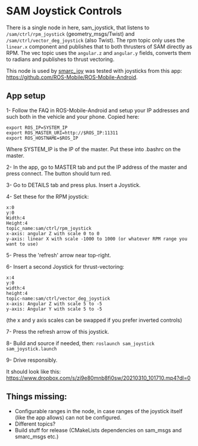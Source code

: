 # SAM Joystick Controls
There is a single node in here, sam_joystick, that listens to `/sam/ctrl/rpm_joystick` (geometry_msgs/Twist) and `/sam/ctrl/vector_deg_joystick` (also Twist). 
The rpm topic only uses the `linear.x` component and publishes that to both thrusters of SAM directly as RPM.
The vec topic uses the `angular.z` and `angular.y` fields, converts them to radians and publishes to thrust vectoring. 

This node is used by [smarc_joy](https://github.com/matthew-william-lock/smarc_joy) was tested with joysticks from this app: https://github.com/ROS-Mobile/ROS-Mobile-Android.

## App setup
1- Follow the FAQ in ROS-Mobile-Android and setup your IP addresses and such both in the vehicle and your phone.
Copied here:
```
export ROS_IP=SYSTEM_IP
export ROS_MASTER_URI=http://$ROS_IP:11311
export ROS_HOSTNAME=$ROS_IP
```
Where SYSTEM_IP is the IP of the master. Put these into .bashrc on the master.

2- In the app, go to MASTER tab and put the IP address of the master and press connect. The button should turn red.

3- Go to DETAILS tab and press plus. Insert a Joystick.

4- Set these for the RPM joystick: 
```
x:0
y:0
Width:4
Height:4
topic_name:sam/ctrl/rpm_joystick
x-axis: angular Z with scale 0 to 0
y-axis: linear X with scale -1000 to 1000 (or whatever RPM range you want to use)
```

5- Press the 'refresh' arrow near top-right.

6- Insert a second Joystick for thrust-vectoring: 
```
x:4
y:0
width:4
height:4
topic-name:sam/ctrl/vector_deg_joystick
x-axis: Angular Z with scale 5 to -5
y-axis: Angular Y with scale 5 to -5
```
(the x and y axis scales can be swapped if you prefer inverted controls)

7- Press the refresh arrow of this joystick.

8- Build and source if needed, then: `roslaunch sam_joystick sam_joystick.launch`

9- Drive responsibly.


It should look like this: https://www.dropbox.com/s/zi9e80mnb8fi0sw/20210310_101710.mp4?dl=0

## Things missing:
- Configurable ranges in the node, in case ranges of the joystick itself (like the app allows) can not be configured.
- Different topics?
- Build stuff for release (CMakeLists dependencies on sam_msgs and smarc_msgs etc.)
